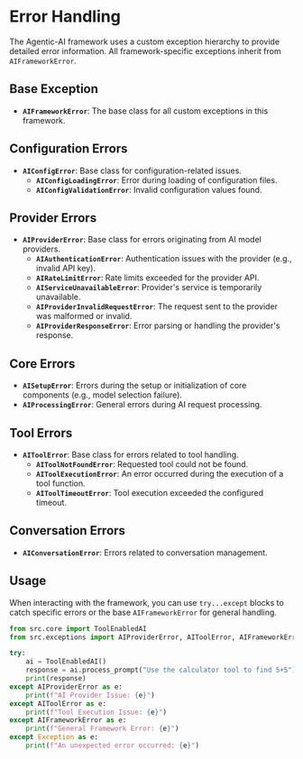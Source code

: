 # Error Handling

The Agentic-AI framework uses a custom exception hierarchy to provide detailed error information. All framework-specific exceptions inherit from `AIFrameworkError`.

## Base Exception

- **`AIFrameworkError`**: The base class for all custom exceptions in this framework.

## Configuration Errors

- **`AIConfigError`**: Base class for configuration-related issues.
  - **`AIConfigLoadingError`**: Error during loading of configuration files.
  - **`AIConfigValidationError`**: Invalid configuration values found.

## Provider Errors

- **`AIProviderError`**: Base class for errors originating from AI model providers.
  - **`AIAuthenticationError`**: Authentication issues with the provider (e.g., invalid API key).
  - **`AIRateLimitError`**: Rate limits exceeded for the provider API.
  - **`AIServiceUnavailableError`**: Provider's service is temporarily unavailable.
  - **`AIProviderInvalidRequestError`**: The request sent to the provider was malformed or invalid.
  - **`AIProviderResponseError`**: Error parsing or handling the provider's response.

## Core Errors

- **`AISetupError`**: Errors during the setup or initialization of core components (e.g., model selection failure).
- **`AIProcessingError`**: General errors during AI request processing.

## Tool Errors

- **`AIToolError`**: Base class for errors related to tool handling.
  - **`AIToolNotFoundError`**: Requested tool could not be found.
  - **`AIToolExecutionError`**: An error occurred during the execution of a tool function.
  - **`AIToolTimeoutError`**: Tool execution exceeded the configured timeout.

## Conversation Errors

- **`AIConversationError`**: Errors related to conversation management.

## Usage

When interacting with the framework, you can use `try...except` blocks to catch specific errors or the base `AIFrameworkError` for general handling.

```python
from src.core import ToolEnabledAI
from src.exceptions import AIProviderError, AIToolError, AIFrameworkError

try:
    ai = ToolEnabledAI()
    response = ai.process_prompt("Use the calculator tool to find 5+5")
    print(response)
except AIProviderError as e:
    print(f"AI Provider Issue: {e}")
except AIToolError as e:
    print(f"Tool Execution Issue: {e}")
except AIFrameworkError as e:
    print(f"General Framework Error: {e}")
except Exception as e:
    print(f"An unexpected error occurred: {e}")
```

